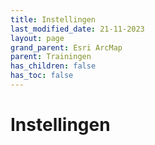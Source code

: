 ```yaml
---
title: Instellingen
last_modified_date: 21-11-2023
layout: page
grand_parent: Esri ArcMap
parent: Trainingen
has_children: false
has_toc: false
---
```


Instellingen
============
